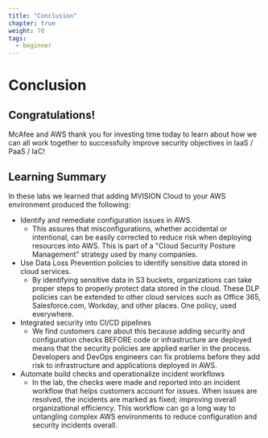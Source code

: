 ```yaml
---
title: "Conclusion"
chapter: true
weight: 70
tags:
  - beginner
---
```


# Conclusion

## Congratulations!

McAfee and AWS thank you for investing time today to learn about how we can all work together to successfully improve security objectives in IaaS / PaaS / IaC! 

## Learning Summary 
In these labs we learned that adding MVISION Cloud to your AWS environment produced the following: 

- Identify and remediate configuration issues in AWS. 
    - This assures that misconfigurations, whether accidental or intentional, can be easily corrected to reduce risk when deploying resources into AWS. This is part of a "Cloud Security Posture Management" strategy used by many companies. 
- Use Data Loss Prevention policies to identify sensitive data stored in cloud services. 
    - By identifying sensitive data in S3 buckets, organizations can take proper steps to properly protect data stored in the cloud. These DLP policies can be extended to other cloud services such as Office 365, Salesforce.com, Workday, and other places. One policy, used everywhere. 
- Integrated security into CI/CD pipelines
    - We find customers care about this because adding security and configuration checks BEFORE code or infrastructure are deployed means that the security policies are applied earlier in the process. Developers and DevOps engineers can fix problems before they add risk to infrastructure and applications deployed in AWS. 
- Automate build checks and operationalize incident workflows
    - In the lab, the checks were made and reported into an incident workflow that helps customers account for issues. When issues are resolved, the incidents are marked as fixed; improving overall organizational efficiency. This workflow can go a long way to untangling complex AWS environments to reduce configuration and security incidents overall. 